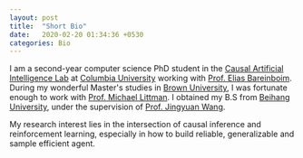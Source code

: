 ```yaml
---
layout: post
title:  "Short Bio"
date:   2020-02-20 01:34:36 +0530
categories: Bio
---
```


I am a second-year computer science PhD student in the [Causal Artificial Intelligence Lab][clab] at [Columbia University][col] working with [Prof. Elias Bareinboim][elias]. During my wonderful Master's studies in [Brown University][brown], I was fortunate enough to work with [Prof. Michael Littman][litt]. I obtained my B.S from [Beihang University][buaa], under the supervision of [Prof. Jingyuan Wang][wjy].  
  
My research interest lies in the intersection of causal inference and reinforcement learning, especially in how to build reliable, generalizable and sample efficient agent. 

[clab]: https://causalai.net
[elias]: https://causalai.net
[col]: https://www.columbia.edu
[litt]: http://cs.brown.edu/~mlittman/
[wjy]: https://www.bigscity.com/jingyuan-wang/
[buaa]: https://ev.buaa.edu.cn/
[brown]: https://www.brown.edu/